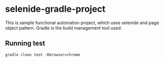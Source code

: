 # selenide-gradle-project
This is sample functional automation project, which uses selenide and page object pattern. 
Gradle is the build management tool used.
## Running test
```
gradle clean test -Dbrowser=chrome
```
